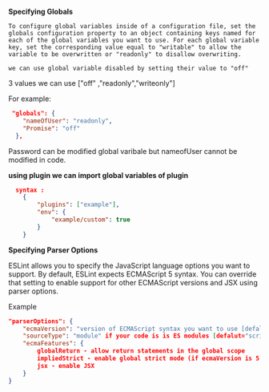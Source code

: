 **Specifying Globals**

    To configure global variables inside of a configuration file, set the globals configuration property to an object containing keys named for each of the global variables you want to use. For each global variable key, set the corresponding value equal to "writable" to allow the variable to be overwritten or "readonly" to disallow overwriting.

    we can use global variable disabled by setting their value to "off"

   3 values we can use ["off" ,"readonly","writeonly"]

For example:

```json
 "globals": {
    "nameOfUser": "readonly",
    "Promise": "off"
  },
```

Password can be modified global varibale but nameofUser cannot be modified in code.


**using plugin we can import global variables of plugin**

```json
  syntax :
    {
        "plugins": ["example"],
        "env": {
            "example/custom": true
        }
    }

```

**Specifying Parser Options**

ESLint allows you to specify the JavaScript language options you want to support. By default, ESLint expects ECMAScript 5 syntax. You can override that setting to enable support for other ECMAScript versions and JSX using parser options.

Example

```json
"parserOptions": {
    "ecmaVersion": "version of ECMAScript syntax you want to use [defalut="5"] ",
    "sourceType": "module" if your code is is ES modules [defalut="script"] ,
    "ecmaFeatures": {
        globalReturn - allow return statements in the global scope
        impliedStrict - enable global strict mode (if ecmaVersion is 5 or greater)
        jsx - enable JSX
    }
}
```



